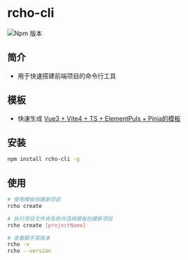 # rcho-cli
![Npm 版本](https://img.shields.io/badge/rcho-cli_v0.0.1-orange)

## 简介
- 用于快速搭建前端项目的命令行工具

## 模板
- 快速生成 [Vue3 + Vite4 + TS + ElementPuls + Pinia的模板](https://github.com/rcho19/admin-pro)


## 安装

```bash
npm install rcho-cli -g
```

## 使用

```bash
# 使用模板创建新项目
rcho create

# 执行项目文件夹名称并选择模板创建新项目
rcho create [projectName]

# 查看脚手架版本
rcho -v
rcho --version
```